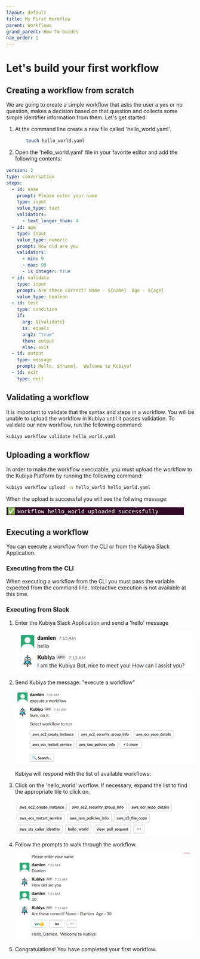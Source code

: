 ```yaml
---
layout: default
title: My First Workflow
parent: Workflows
grand_parent: How To Guides
nav_order: 1
---
```


# Let's build your first workflow

## Creating a workflow from scratch

We are going to create a simple workflow that asks the user a yes or no question, makes a decision based on that question and collects some simple identifier information from them.  Let's get started.

1. At the command line create a new file called 'hello_world.yaml'.

    ```bash
        touch hello_world.yaml
    ```

2. Open the 'hello_world.yaml' file in your favorite editor and add the following contents:

```yaml
version: 3
type: conversation
steps:
  - id: name
    prompt: Please enter your name
    type: input
    value_type: text
    validators:
      - text_longer_than: 4
  - id: age
    type: input
    value_type: numeric
    prompt: How old are you
    validators:
      - min: 9
      - max: 99
      - is_integer: true
  - id: validate
    type: input
    prompt: Are these correct? Name - ${name}  Age - ${age}
    value_type: boolean
  - id: test
    type: condition
    if:
      arg: ${validate}
      is: equals
      arg2: "true"
      then: output
      else: exit
  - id: output
    type: message
    prompt: Hello, ${name}.  Welcome to Kubiya!
  - id: exit
    type: exit
```

## Validating a workflow

It is important to validate that the syntax and steps in a workflow.  You will be unable to upload the workflow in Kubiya until it passes validation.  To validate our new workflow, run the following command:

```bash
kubiya workflow validate hello_world.yaml
```

## Uploading a workflow

In order to make the workflow executable, you must upload the workflow to the Kubiya Platform by running the following command:

```bash
kubiya workflow upload -n hello_world hello_world.yaml
```

When the upload is successful you will see the follwing message:

<img src="images/upload-success.png">

## Executing a workflow

You can execute a workflow from the CLI or from the Kubiya Slack Application.

### Executing from the CLI

When executing a workflow from the CLI you must pass the variable expected from the command line.  Interactive execution is not available at this time.


### Executing from Slack

1. Enter the Kubiya Slack Application and send a 'hello' message

    <img src="images/slack-hello.png">

2. Send Kubiya the message: "execute a workflow"

    <img src="images/slack-execute.png">

    Kubiya will respond with the list of available workflows.

3. Click on the 'hello_world' worflow.  If necessary, expand the list to find the appropriate tile to click on.

    <img src="images/hello-tile.png">

4. Follow the prompts to walk through the workflow.

    <img src="images/hello-walk.png">

5. Congratulations!  You have completed your first workflow.
